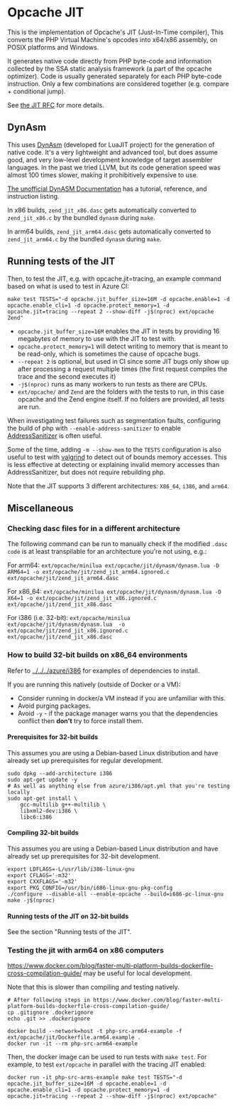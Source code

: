 Opcache JIT
===========

This is the implementation of Opcache's JIT (Just-In-Time compiler),
This converts the PHP Virtual Machine's opcodes into x64/x86 assembly,
on POSIX platforms and Windows.

It generates native code directly from PHP byte-code and information collected
by the SSA static analysis framework (a part of the opcache optimizer).
Code is usually generated separately for each PHP byte-code instruction. Only
a few combinations are considered together (e.g. compare + conditional jump).

See [the JIT RFC](https://wiki.php.net/rfc/jit) for more details.

DynAsm
------

This uses [DynAsm](https://luajit.org/dynasm.html) (developed for LuaJIT project)
for the generation of native code.  It's a very lightweight and advanced tool,
but does assume good, and very low-level development knowledge of target
assembler languages. In the past we tried LLVM, but its code generation speed
was almost 100 times slower, making it prohibitively expensive to use.

[The unofficial DynASM Documentation](https://corsix.github.io/dynasm-doc/tutorial.html)
has a tutorial, reference, and instruction listing.

In x86 builds, `zend_jit_x86.dasc` gets automatically converted to `zend_jit_x86.c` by the bundled
`dynasm` during `make`.

In arm64 builds, `zend_jit_arm64.dasc` gets automatically converted to `zend_jit_arm64.c` by the bundled
`dynasm` during `make`.

Running tests of the JIT
------------------------

Then, to test the JIT, e.g. with opcache.jit=tracing, an example command
based on what is used to test in Azure CI:

```
make test TESTS="-d opcache.jit_buffer_size=16M -d opcache.enable=1 -d opcache.enable_cli=1 -d opcache.protect_memory=1 -d opcache.jit=tracing --repeat 2 --show-diff -j$(nproc) ext/opcache Zend"
```

- `opcache.jit_buffer_size=16M` enables the JIT in tests by providing 16 megabytes of
  memory to use with the JIT to test with.
- `opcache.protect_memory=1` will detect writing to memory that is meant to be
  read-only, which is sometimes the cause of opcache bugs.
- `--repeat 2` is optional, but used in CI since some JIT bugs only show up after processing a
  request multiple times (the first request compiles the trace and the second executes it)
- `-j$(nproc)` runs as many workers to run tests as there are CPUs.
- `ext/opcache/` and `Zend` are the folders with the tests to run, in this case opcache
  and the Zend engine itself.  If no folders are provided, all tests are run.

When investigating test failures such as segmentation faults,
configuring the build of php with `--enable-address-sanitizer` to enable
[AddressSanitizer](https://github.com/google/sanitizers/wiki/AddressSanitizer) is often useful.

Some of the time, adding `-m --show-mem` to the `TESTS` configuration is also useful to test with [valgrind](https://valgrind.org/) to detect out of bounds memory accesses.
This is less effective at detecting or explaining invalid memory accesses than AddressSanitizer, but does not require rebuilding php.

Note that the JIT supports 3 different architectures: `X86_64`, `i386`, and `arm64`.

Miscellaneous
-------------

### Checking dasc files for in a different architecture

The following command can be run to manually check if the modified `.dasc code` is at least transpilable
for an architecture you're not using, e.g.:

For arm64: `ext/opcache/minilua ext/opcache/jit/dynasm/dynasm.lua -D ARM64=1 -o ext/opcache/jit/zend_jit_arm64.ignored.c ext/opcache/jit/zend_jit_arm64.dasc`

For x86_64: `ext/opcache/minilua ext/opcache/jit/dynasm/dynasm.lua -D X64=1 -o ext/opcache/jit/zend_jit_x86.ignored.c ext/opcache/jit/zend_jit_x86.dasc`

For i386 (i.e. 32-bit): `ext/opcache/minilua ext/opcache/jit/dynasm/dynasm.lua  -o ext/opcache/jit/zend_jit_x86.ignored.c ext/opcache/jit/zend_jit_x86.dasc`

### How to build 32-bit builds on x86_64 environments

Refer to [../../../azure/i386](../../../azure/i386/apt.yml) for examples of
dependencies to install.

If you are running this natively (outside of Docker or a VM):

- Consider running in docker/a VM instead if you are unfamiliar with this.
- Avoid purging packages.
- Avoid `-y` - if the package manager warns you that the dependencies conflict
  then **don't** try to force install them.

#### Prerequisites for 32-bit builds

This assumes you are using a Debian-based Linux distribution and have already
set up prerequisites for regular development.

```
sudo dpkg --add-architecture i386
sudo apt-get update -y
# As well as anything else from azure/i386/apt.yml that you're testing locally
sudo apt-get install \
    gcc-multilib g++-multilib \
    libxml2-dev:i386 \
    libc6:i386
```

#### Compiling 32-bit builds

This assumes you are using a Debian-based Linux distribution and have already
set up prerequisites for 32-bit development.

```
export LDFLAGS=-L/usr/lib/i386-linux-gnu
export CFLAGS='-m32'
export CXXFLAGS='-m32'
export PKG_CONFIG=/usr/bin/i686-linux-gnu-pkg-config
./configure --disable-all --enable-opcache --build=i686-pc-linux-gnu
make -j$(nproc)
```

#### Running tests of the JIT on 32-bit builds

See the section "Running tests of the JIT".

### Testing the jit with arm64 on x86 computers

https://www.docker.com/blog/faster-multi-platform-builds-dockerfile-cross-compilation-guide/
may be useful for local development.

Note that this is slower than compiling and testing natively.

```
# After following steps in https://www.docker.com/blog/faster-multi-platform-builds-dockerfile-cross-compilation-guide/
cp .gitignore .dockerignore
echo .git >> .dockerignore

docker build --network=host -t php-src-arm64-example -f ext/opcache/jit/Dockerfile.arm64.example .
docker run -it --rm php-src-arm64-example
```

Then, the docker image can be used to run tests with `make test`.
For example, to test `ext/opcache` in parallel with the tracing JIT enabled:

```
docker run -it php-src-arms-example make test TESTS="-d opcache.jit_buffer_size=16M -d opcache.enable=1 -d opcache.enable_cli=1 -d opcache.protect_memory=1 -d opcache.jit=tracing --repeat 2 --show-diff -j$(nproc) ext/opcache"
```
